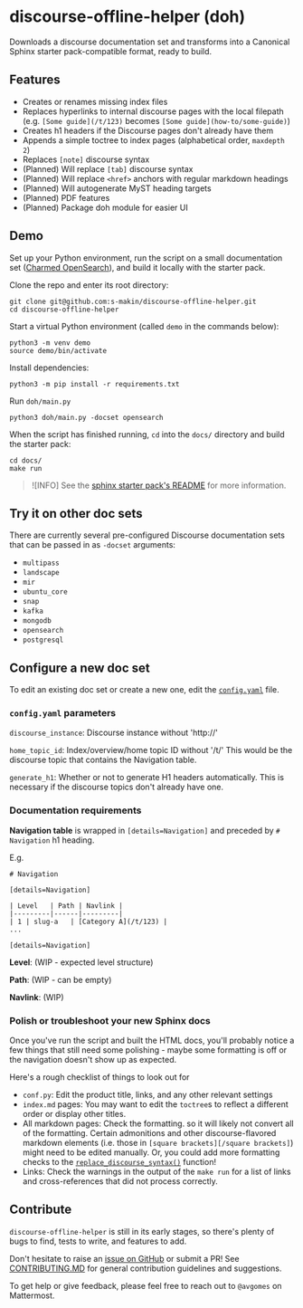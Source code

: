 # discourse-offline-helper (doh)

Downloads a discourse documentation set and transforms into a Canonical Sphinx starter pack-compatible format, ready to build.

## Features
* Creates or renames missing index files
* Replaces hyperlinks to internal discourse pages with the local filepath (e.g. `[Some guide](/t/123)` becomes `[Some guide](how-to/some-guide)`)
* Creates h1 headers if the Discourse pages don't already have them
* Appends a simple toctree to index pages (alphabetical order, `maxdepth 2`)
* Replaces `[note]` discourse syntax
* (Planned) Will replace `[tab]` discourse syntax
* (Planned) Will replace `<href>` anchors with regular markdown headings
* (Planned) Will autogenerate MyST heading targets
* (Planned) PDF features
* (Planned) Package doh module for easier UI

## Demo

Set up your Python environment, run the script on a small documentation set ([Charmed OpenSearch](https://charmhub.io/opensearch)), and build it locally with the starter pack. 

Clone the repo and enter its root directory:
```
git clone git@github.com:s-makin/discourse-offline-helper.git
cd discourse-offline-helper
```

Start a virtual Python environment (called `demo` in the commands below):
```
python3 -m venv demo
source demo/bin/activate
```

Install dependencies:
```
python3 -m pip install -r requirements.txt
```

Run `doh/main.py`
```
python3 doh/main.py -docset opensearch
```

When the script has finished running, `cd` into the `docs/` directory and build the starter pack:
```
cd docs/
make run
```
>![INFO]
> See the [sphinx starter pack's README](https://github.com/canonical/sphinx-docs-starter-pack/blob/main/README.rst) for more information.

## Try it on other doc sets

There are currently several pre-configured Discourse documentation sets that can be passed in as `-docset` arguments:
* `multipass`
* `landscape`
* `mir`
* `ubuntu_core`
* `snap`
* `kafka`
* `mongodb`
* `opensearch`
* `postgresql`

## Configure a new doc set 

To edit an existing doc set or create a new one, edit the [`config.yaml`](doh/config.yaml) file.

### `config.yaml` parameters

`discourse_instance`: Discourse instance without 'http://'

`home_topic_id`: Index/overview/home topic ID without '/t/'
This would be the discourse topic that contains the Navigation table.

`generate_h1`: Whether or not to generate H1 headers automatically. This is necessary if the discourse topics don't already have one.

### Documentation requirements

**Navigation table** is wrapped in `[details=Navigation]` and preceded by `# Navigation` h1 heading. 

E.g.
```
# Navigation

[details=Navigation]

| Level   | Path | Navlink |
|---------|------|---------|
| 1 | slug-a   | [Category A](/t/123) |
...

[details=Navigation]
```

**Level**: (WIP - expected level structure)

**Path**: (WIP - can be empty)

**Navlink**: (WIP)

### Polish or troubleshoot your new Sphinx docs

Once you've run the script and built the HTML docs, you'll probably notice a few things that still need some polishing - maybe some formatting is off or the navigation doesn't show up as expected.

Here's a rough checklist of things to look out for
* `conf.py`: Edit the product title, links, and any other relevant settings
* `index.md` pages: You may want to edit the `toctree`s to reflect a different order or display other titles.
* All markdown pages: Check the formatting.  so it will likely not convert all of the formatting. Certain admonitions and other discourse-flavored markdown elements (i.e. those in `[square brackets][/square brackets]`) might need to be edited manually. Or, you could add more formatting checks to the [`replace_discourse_syntax()`](https://github.com/s-makin/discourse-offline-helper/blob/2d9b233fac16bf1045d07ea008cfe3e8e4b65c5d/doh/sphinx_handler.py#L42) function!
* Links: Check the warnings in the output of the `make run` for a list of links and cross-references that did not process correctly.

## Contribute

`discourse-offline-helper` is still in its early stages, so there's plenty of bugs to find, tests to write, and features to add.

Don't hesitate to raise an [issue on GitHub](https://github.com/s-makin/discourse-offline-helper/issues) or submit a PR! See [CONTRIBUTING.MD](CONTRIBUTING.md) for general contribution guidelines and suggestions. 

To get help or give feedback, please feel free to reach out to `@avgomes` on Mattermost. 